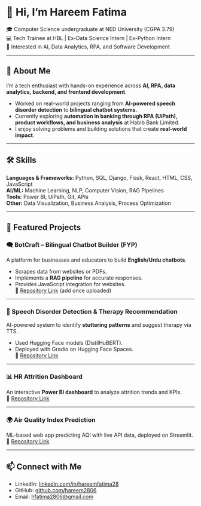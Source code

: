 # 👋 Hi, I’m Hareem Fatima  

🎓 Computer Science undergraduate at NED University (CGPA 3.79)  
💻 Tech Trainee at HBL | Ex-Data Science Intern | Ex-Python Intern  
🌱 Interested in AI, Data Analytics, RPA, and Software Development  

---

## 🚀 About Me  
I’m a tech enthusiast with hands-on experience across **AI, RPA, data analytics, backend, and frontend development**.  
- Worked on real-world projects ranging from **AI-powered speech disorder detection** to **bilingual chatbot systems**.  
- Currently exploring **automation in banking through RPA (UiPath), product workflows, and business analysis** at Habib Bank Limited.  
- I enjoy solving problems and building solutions that create **real-world impact**.  

---

## 🛠️ Skills  
**Languages & Frameworks:** Python, SQL, Django, Flask, React, HTML, CSS, JavaScript  
**AI/ML:** Machine Learning, NLP, Computer Vision, RAG Pipelines  
**Tools:** Power BI, UiPath, Git, APIs  
**Other:** Data Visualization, Business Analysis, Process Optimization  

---

## 📌 Featured Projects  

### 🗨️ BotCraft – Bilingual Chatbot Builder (FYP)  
A platform for businesses and educators to build **English/Urdu chatbots**.  
- Scrapes data from websites or PDFs.  
- Implements a **RAG pipeline** for accurate responses.  
- Provides JavaScript integration for websites.  
🔗 [Repository Link](#) (add once uploaded)

---

### 🎤 Speech Disorder Detection & Therapy Recommendation  
AI-powered system to identify **stuttering patterns** and suggest therapy via TTS.  
- Used Hugging Face models (DistilHuBERT).  
- Deployed with Gradio on Hugging Face Spaces.  
🔗 [Repository Link](#)

---

### 📊 HR Attrition Dashboard  
An interactive **Power BI dashboard** to analyze attrition trends and KPIs.  
🔗 [Repository Link](https://github.com/hareem2806/HR_AttritionAnalysis/tree/main)

---

### 🌍 Air Quality Index Prediction  
ML-based web app predicting AQI with live API data, deployed on Streamlit.  
🔗 [Repository Link](#)

---

## 📫 Connect with Me  
- LinkedIn: [linkedin.com/in/hareemfatima28](https://www.linkedin.com/in/hareemfatima28)  
- GitHub: [github.com/hareem2806](https://github.com/hareem2806)  
- Email: hfatima2806@gmail.com  

